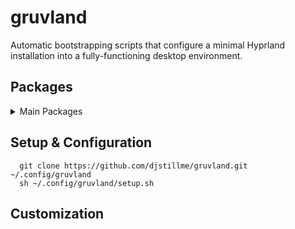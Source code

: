 # gruvland

Automatic bootstrapping scripts that configure a minimal Hyprland installation into a fully-functioning desktop environment.

## Packages

<details> 
  <summary>Main Packages</summary>

 | Software | Purpose |
  | ------------- | ------------- |
  | [Hyprland](https://github.com/hyprwm/hyprland) | Wayland Compositor|
  | [Kitty](https://github.com/kovidgoyal/kitty) | Terminal Emulator |
  | [Waybar](https://github.com/Alexays/Waybar) | Wayland Taskbar |
  | [Fish](https://github.com/fish-shell/fish-shell) | Unix Shell |
  | [Rofi-Wayland](https://github.com/in0ni/rofi-wayland) | Dynamic Window Manager |
  | [Swaync](https://github.com/ErikReider/SwayNotificationCenter) | Notification Daemon |
  | [Wlogout](https://github.com/ArtsyMacaw/wlogout) | Logout Menu |
  | [Swaylock](https://github.com/swaywm/swaylock) | Screen Lock |
  | [Hyprpaper](https://github.com/hyprwm/hyprpaper) | Wallpaper Manager |
</details>

## Setup & Configuration

```
  git clone https://github.com/djstillme/gruvland.git ~/.config/gruvland
  sh ~/.config/gruvland/setup.sh
```

## Customization





